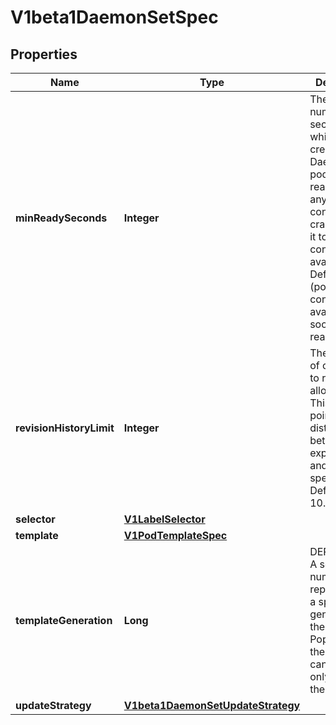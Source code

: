 
# V1beta1DaemonSetSpec

## Properties
Name | Type | Description | Notes
------------ | ------------- | ------------- | -------------
**minReadySeconds** | **Integer** | The minimum number of seconds for which a newly created DaemonSet pod should be ready without any of its container crashing, for it to be considered available. Defaults to 0 (pod will be considered available as soon as it is ready). |  [optional]
**revisionHistoryLimit** | **Integer** | The number of old history to retain to allow rollback. This is a pointer to distinguish between explicit zero and not specified. Defaults to 10. |  [optional]
**selector** | [**V1LabelSelector**](V1LabelSelector.md) |  |  [optional]
**template** | [**V1PodTemplateSpec**](V1PodTemplateSpec.md) |  | 
**templateGeneration** | **Long** | DEPRECATED. A sequence number representing a specific generation of the template. Populated by the system. It can be set only during the creation. |  [optional]
**updateStrategy** | [**V1beta1DaemonSetUpdateStrategy**](V1beta1DaemonSetUpdateStrategy.md) |  |  [optional]



